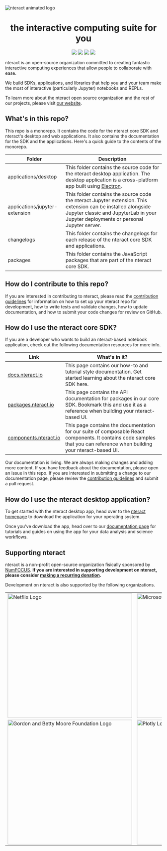 <img src="https://cloud.githubusercontent.com/assets/836375/15271096/98e4c102-19fe-11e6-999a-a74ffe6e2000.gif" alt="nteract animated logo" style="text-align:center"/>

<h1 align="center">the interactive computing suite for you</h1>

<p align="center">
<a href="https://codecov.io/github/nteract/nteract?branch=master"><img src="https://codecov.io/github/nteract/nteract/coverage.svg?branch=master"/></a>
<a href="https://slack.nteract.io"><img src="https://slack.nteract.io/badge.svg"/></a>
<a href="https://lernajs.io/"><img src="https://img.shields.io/badge/maintained%20with-lerna-cc00ff.svg"/></a>
<a href="https://circleci.com/gh/nteract/nteract/tree/master"><img src="https://circleci.com/gh/nteract/nteract/tree/master.svg?style=shield"/></a>
</p>

nteract is an open-source organization committed to creating fantastic interactive computing experiences that allow people to collaborate with ease.

We build SDKs, applications, and libraries that help you and your team make the most of interactive (particularly Jupyter) notebooks and REPLs.

To learn more about the nteract open source organization and the rest of our projects, please visit [our website](https://nteract.io/).

## What's in this repo?

This repo is a monorepo. It contains the code for the nteract core SDK and nteract's desktop and web applications. It also contains the documentation for the SDK and the applications. Here's a quick guide to the contents of the monorepo.

| Folder                         | Description                                                                                                                                                                                          |
| ------------------------------ | ---------------------------------------------------------------------------------------------------------------------------------------------------------------------------------------------------- |
| applications/desktop           | This folder contains the source code for the nteract desktop application. The desktop application is a cross-platform app built using [Electron](https://electronjs.org/).                           |
| applications/jupyter-extension | This folder contains the source code the nteract Jupyter extension. This extension can be installed alongside Jupyter classic and JupyterLab in your Jupyter deployments or personal Jupyter server. |
| changelogs                     | This folder contains the changelogs for each release of the nteract core SDK and applications.                                                                                                       |
| packages                       | This folder contains the JavaScript packages that are part of the nteract core SDK.                                                                                                                  |

## How do I contribute to this repo?

If you are interested in contributing to nteract, please read the [contribution guidelines](./CONTRIBUTING.md) for information on how to set up your nteract repo for development, how to write tests and validate changes, how to update documentation, and how to submit your code changes for review on GitHub.

## How do I use the nteract core SDK?

If you are a developer who wants to build an nteract-based notebook application, check out the following documentation resources for more info.

| Link                                                    | What's in it?                                                                                                                                                           |
| ------------------------------------------------------- | ----------------------------------------------------------------------------------------------------------------------------------------------------------------------- |
| [docs.nteract.io](https://docs.nteract.io/)             | This page contains our how-to and tutorial style documentation. Get started learning about the nteract core SDK here. |
| [packages.nteract.io](https://packages.nteract.io/)     | This page contains the API documentation for packages in our core SDK. Bookmark this and use it as a reference when building your nteract-based UI.                     |
| [components.nteract.io](https://components.nteract.io/) | This page contains the documentation for our suite of composable React components. It contains code samples that you can reference when building your nteract-based UI. |

Our documentation is living. We are always making changes and adding more content. If you have feedback about the documentation, please open an issue in this repo. If you are interested in submitting a change to our documentation page, please review the [contribution guidelines](./CONTRIBUTING.md) and submit a pull request.

## How do I use the nteract desktop application?

To get started with the nteract desktop app, head over to the [nteract homepage](https://nteract.io/) to download the application for your operating system.

Once you've download the app, head over to our [documentation page](https://docs.nteract.io/) for tutorials and guides on using the app for your data analysis and science workflows.

## Supporting nteract

nteract is a non-profit open-source organization fisically sponsored by [NumFOCUS](https://numfocus.org/). **If you are interested in supporting development on nteract, please consider [making a recurring donation](https://numfocus.salsalabs.org/donate-to-nteract/index.html).**

Development on nteract is also supported by the following organizations.

<table>
<tr>
<td>
<a href="https://netflix.github.io/"><img src="https://netflix.github.io/images/Netflix-OSS-Logo.png" alt="Netflix Logo"width="400px"/></a>
</td>
<td>
<a href="https://opensource.microsoft.com"><img src="https://user-images.githubusercontent.com/1857993/68797361-4f1d1600-0609-11ea-9421-24148b6d2b5a.png" alt="Microsoft Logo" width="400px"/></a>
</td>
</tr>
<tr>
<td><a href="https://www.moore.org/"><img src="https://upload.wikimedia.org/wikipedia/commons/thumb/a/a2/Moore_Foundation_Logo.jpg/400px-Moore_Foundation_Logo.jpg" alt="Gordon and Betty Moore Foundation Logo" width="400px"></a></td>

<td><a href="https://plot.ly/"><img src="https://brand.plot.ly/static/images/plotly-logo-01-stripe@2x.png" alt="Plotly Logo" width="400px"></a></td></tr>
</table>

